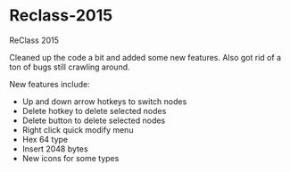 # Reclass-2015

ReClass 2015

Cleaned up the code a bit and added some new features. Also got rid of a ton of bugs still crawling around.

New features include:
- Up and down arrow hotkeys to switch nodes
- Delete hotkey to delete selected nodes
- Delete button to delete selected nodes
- Right click quick modify menu
- Hex 64 type
- Insert 2048 bytes
- New icons for some types
